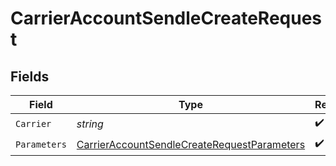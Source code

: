 # CarrierAccountSendleCreateRequest


## Fields

| Field                                                                                                                 | Type                                                                                                                  | Required                                                                                                              | Description                                                                                                           | Example                                                                                                               |
| --------------------------------------------------------------------------------------------------------------------- | --------------------------------------------------------------------------------------------------------------------- | --------------------------------------------------------------------------------------------------------------------- | --------------------------------------------------------------------------------------------------------------------- | --------------------------------------------------------------------------------------------------------------------- |
| `Carrier`                                                                                                             | *string*                                                                                                              | :heavy_check_mark:                                                                                                    | N/A                                                                                                                   | sendle                                                                                                                |
| `Parameters`                                                                                                          | [CarrierAccountSendleCreateRequestParameters](../../Models/Components/CarrierAccountSendleCreateRequestParameters.md) | :heavy_check_mark:                                                                                                    | N/A                                                                                                                   |                                                                                                                       |